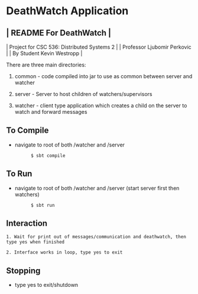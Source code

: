 DeathWatch Application
====================

| README For DeathWatch |
---
| Project for CSC 536: Distributed Systems 2 |
| Professor Ljubomir Perkovic |
| By Student Kevin Westropp |

There are three main directories:

1. common - code compiled into jar to use as common between server and watcher

2. server - Server to host children of watchers/supervisors

3. watcher - client type application which creates a child on the server to watch and forward messages


To Compile
---

- navigate to root of both /watcher and /server

			$ sbt compile


To Run
---

- navigate to root of both /watcher and /server (start server first then watchers)

			$ sbt run

Interaction
---

	1. Wait for print out of messages/communication and deathwatch, then type yes when finished

	2. Interface works in loop, type yes to exit


Stopping
---

- type yes to exit/shutdown


